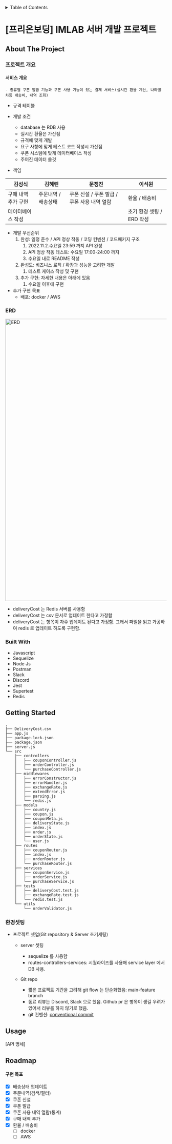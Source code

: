 <!-- Improved compatibility of back to top link: See: https://github.com/othneildrew/Best-README-Template/pull/73 -->
<a name="readme-top"></a>
<!--
*** Thanks for checking out the Best-README-Template. If you have a suggestion
*** that would make this better, please fork the repo and create a pull request
*** or simply open an issue with the tag "enhancement".
*** Don't forget to give the project a star!
*** Thanks again! Now go create something AMAZING! :D
-->





<!-- TABLE OF CONTENTS -->
<details>
  <summary>Table of Contents</summary>
  <ol>
    <li>
      <a href="#about-the-project">About The Project</a>
      <ul>
        <li><a href="#built-with">Built With</a></li>
      </ul>
    </li>
    <li>
      <a href="#getting-started">Getting Started</a>
      <ul>
        <li><a href="#환경셋팅">환경셋팅</a></li>
      </ul>
    </li>
    <li><a href="#usage">Usage</a></li>
    <li><a href="#roadmap">Roadmap</a></li>
  </ol>
</details>



<!-- ABOUT THE PROJECT -->
# [프리온보딩] IMLAB 서버 개발 프로젝트

## About The Project

### 프로젝트 개요

#### 서비스 개요
    - 종류별 쿠폰 발급 기능과 쿠폰 사용 기능이 있는 결제 서비스(실시간 환율 계산, 나라별 차등 배송비, 내역 조회)
- 규격 테이블 



- 개발 조건
    - database 는 RDB 사용
    - 실시간 환율은 가산점
    - 규격에 맞게 개발
    - 요구 사항에 맞게 테스트 코드 작성시 가산점
    - 쿠폰 시스템에 맞게 데이터베이스 작성
    - 주어진 데이터 쓸것
- 책임

| 김성식 | 김혜린 | 문정진 | 이석원 |
| --- | --- | --- | --- |
| 구매 내역 추가 구현 | 주문내역 / 배송상태 | 쿠폰 신설 / 쿠폰 발급 / 쿠폰 사용 내역 열람 | 환율 / 배송비 |
| 데이터베이스 작성 |  |  | 초기 환경 셋팅 / ERD 작성 |


- 개발 우선순위
    1. 완성: 일정 준수 / API 정상 작동 / 코딩 컨벤션 / 코드패키지 구조
        1. 2022.11.2.수요일 23:59 까지 API 완성
        2. API 정상 작동 테스트: 수요일 17:00-24:00 까지
        3. 수요일 내로 README 작성
    2. 완성도: 비즈니스 로직 / 확장과 성능을 고려한 개발 
        1. 테스트 케이스 작성 및 구현
    3. 추가 구현: 자세한 내용은 아래에 있음
        1. 수요일 이후에 구현 
- 추가 구현 목표
    - 배포: docker / AWS 

### ERD
<img width="880" alt="ERD" src="https://user-images.githubusercontent.com/88824305/199638458-b6491fae-fc4c-45df-a889-63f13b8551a6.jpg">

</br>

- deliveryCost 는 Redis 서버를 사용함
- deliveryCost 는 csv 문서로 업데이트 한다고 가정함
- deliveryCost 는 항목이 자주 업데이트 된다고 가정함. 그래서 파일을 읽고 가공하여 redis 로 업데이트 하도록 구현함.

### Built With

- Javascript
- Sequelize
- Node Js
- Postman
- Slack
- Discord
- Jest
- Supertest
- Redis



<!-- GETTING STARTED -->
## Getting Started
```
.
├── DeliveryCost.csv
├── app.js
├── package-lock.json
├── package.json
├── server.js
└── src
    ├── controllers
    │   ├── couponController.js
    │   ├── orderController.js
    │   └── purchaseController.js
    ├── middlewares
    │   ├── errorConstructor.js
    │   ├── errorHandler.js
    │   ├── exchangeRate.js
    │   ├── extendError.js
    │   ├── parsing.js
    │   └── redis.js
    ├── models
    │   ├── country.js
    │   ├── coupon.js
    │   ├── couponMeta.js
    │   ├── deliveryState.js
    │   ├── index.js
    │   ├── order.js
    │   ├── orderState.js
    │   └── user.js
    ├── routes
    │   ├── couponRouter.js
    │   ├── index.js
    │   ├── orderRouter.js
    │   └── purchaseRouter.js
    ├── services
    │   ├── couponService.js
    │   ├── orderService.js
    │   └── purchaseService.js
    ├── tests
    │   ├── deliveryCost.test.js
    │   ├── exchangeRate.test.js
    │   └── redis.test.js
    └── utils
        └── orderValidator.js
```

### 환경셋팅

- 프로젝트 셋업(Git repository & Server 초기세팅)
    - server 셋팅
        - sequelize 를 사용함
        - routes-controllers-services: 시퀄라이즈를 사용해 service layer 에서 DB 사용.
                
    - Git repo
        - 짧은 프로젝트 기간을 고려해 git flow 는 단순화했음: main-feature branch
        - 동료 리뷰는 Discord, Slack 으로 했음. Github pr 은 병목이 생길 우려가 있어서 리뷰를 하지 않기로 했음.
        - git 컨벤션: [conventional commit](https://www.conventionalcommits.org/en/v1.0.0/)



<!-- USAGE EXAMPLES -->
## Usage

[API 명세]

<!-- ROADMAP -->
## Roadmap

#### 구현 목표 

- [x] 배송상태 업데이트
- [x] 주문내역(검색/필터)
- [x] 쿠폰 신설
- [x] 쿠폰 발급
- [x] 쿠폰 사용 내역 열람(통계)
- [x] 구매 내역 추가
- [x] 환율 / 배송비
    - [ ] docker
    - [ ] AWS
